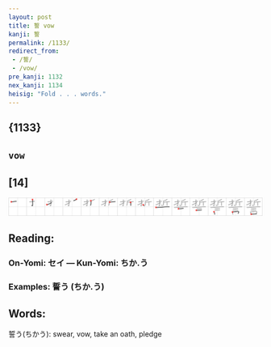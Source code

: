 ```yaml
---
layout: post
title: 誓 vow
kanji: 誓
permalink: /1133/
redirect_from:
 - /誓/
 - /vow/
pre_kanji: 1132
nex_kanji: 1134
heisig: "Fold . . . words."
---
```


## {1133}

## `vow`

## [14]

<div class="stroke"><img src="../images/E8AA93.png" /></div>

## Reading:

### On-Yomi: セイ &mdash; Kun-Yomi: ちか.う

### Examples: 誓う (ちか.う)

## Words:

誓う(ちかう): swear, vow, take an oath, pledge
